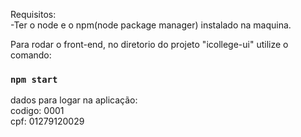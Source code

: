 Requisitos:<br>
-Ter o node e o npm(node package manager) instalado na maquina.

Para rodar o front-end, no diretorio do projeto "icollege-ui" utilize o comando:<br>

### `npm start`


dados para logar na aplicação:<br>
codigo: 0001<br>
cpf: 01279120029
